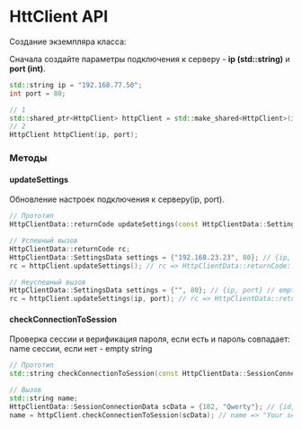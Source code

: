 # HttClient API 

Создание экземпляра класса:

Сначала создайте параметры подключения к серверу - **ip (std::string)** и **port (int)**.
```c++
std::string ip = "192.168.77.50";
int port = 80;

// 1
std::shared_ptr<HttpClient> httpClient = std::make_shared<HttpClient>(ip, port);
// 2
HttpClient httpClient(ip, port);
```

### Методы

#### updateSettings

Обновление настроек подключения к серверу(ip, port).

```c++
// Прототип
HttpClientData::returnCode updateSettings(const HttpClientData::SettingsData &settings);

// Успешный вызов
HttpClientData::returnCode rc;
HttpClientData::SettingsData settings = {"192.168.23.23", 80}; // {ip, port}
rc = httpClient.updateSettings(); // rc => HttpClientData::returnCode::SUCCESS

// Неуспешный вызов
HttpClientData::SettingsData settings = {"", 80}; // {ip, port} // empty string ip
rc = httpClient.updateSettings(ip, port); // rc => HttpClientData::returnCode::FAILED
```

#### checkConnectionToSession

Проверка сессии и верификация пароля, если есть и пароль совпадает: name сесcии, если нет - empty string

```c++
// Прототип
std::string checkConnectionToSession(const HttpClientData::SessionConnectionData &scData);

// Вызов
std::string name;
HttpClientData::SessionConnectionData scData = {182, "Qwerty"}; // {id, password}
name = httpClient.checkConnectionToSession(scData); // name => "Your session name"

```

